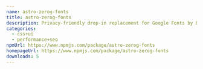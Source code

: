 ```yaml
---
name: astro-zerog-fonts
title: astro-zerog-fonts
description: Privacy-friendly drop-in replacement for Google Fonts by Bunny CDN
categories:
  - css+ui
  - performance+seo
npmUrl: https://www.npmjs.com/package/astro-zerog-fonts
homepageUrl: https://www.npmjs.com/package/astro-zerog-fonts
downloads: 5
---
```

